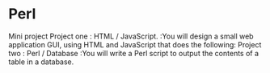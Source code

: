 # Perl
Mini project
Project one : HTML / JavaScript. :You will design a small web application GUI, using HTML and JavaScript that does the following:
Project two : Perl / Database :You will write a Perl script to output the contents of a table in a database.


